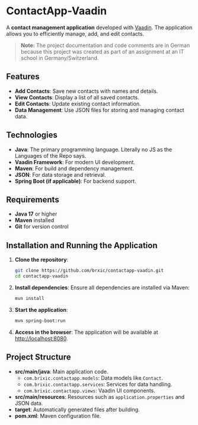 # ContactApp-Vaadin

A **contact management application** developed with [Vaadin](https://vaadin.com/). The application allows you to efficiently manage, add, and edit contacts.

> **Note:** The project documentation and code comments are in German because this project was created as part of an assignment at an IT school in Germany/Switzerland.

## Features
- **Add Contacts**: Save new contacts with names and details.
- **View Contacts**: Display a list of all saved contacts.
- **Edit Contacts**: Update existing contact information.
- **Data Management**: Use JSON files for storing and managing contact data.

## Technologies
- **Java**: The primary programming language. Literally no JS as the Languages of the Repo says.
- **Vaadin Framework**: For modern UI development.
- **Maven**: For build and dependency management.
- **JSON**: For data storage and retrieval.
- **Spring Boot (if applicable)**: For backend support.

## Requirements
- **Java 17** or higher
- **Maven** installed
- **Git** for version control

## Installation and Running the Application
1. **Clone the repository**:
   ```bash
   git clone https://github.com/brxic/contactapp-vaadin.git
   cd contactapp-vaadin
   ```

2. **Install dependencies**:
   Ensure all dependencies are installed via Maven:
   ```bash
   mvn install
   ```

3. **Start the application**:
   ```bash
   mvn spring-boot:run
   ```

4. **Access in the browser**:
   The application will be available at [http://localhost:8080](http://localhost:8080).

## Project Structure
- **src/main/java**: Main application code.
  - `com.brixic.contactapp.models`: Data models like `Contact`.
  - `com.brixic.contactapp.services`: Services for data handling.
  - `com.brixic.contactapp.views`: Vaadin UI components.
- **src/main/resources**: Resources such as `application.properties` and JSON data.
- **target**: Automatically generated files after building.
- **pom.xml**: Maven configuration file.
